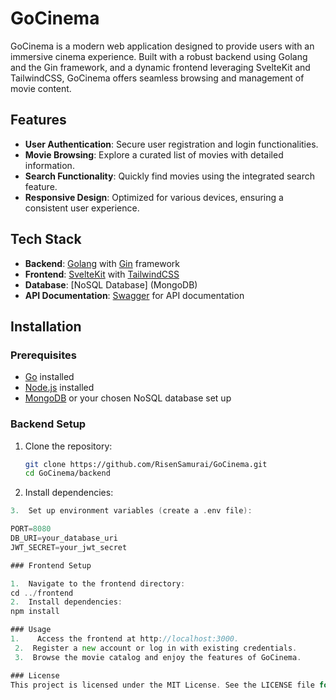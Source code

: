 # GoCinema

GoCinema is a modern web application designed to provide users with an immersive cinema experience. Built with a robust backend using Golang and the Gin framework, and a dynamic frontend leveraging SvelteKit and TailwindCSS, GoCinema offers seamless browsing and management of movie content.

## Features

- **User Authentication**: Secure user registration and login functionalities.
- **Movie Browsing**: Explore a curated list of movies with detailed information.
- **Search Functionality**: Quickly find movies using the integrated search feature.
- **Responsive Design**: Optimized for various devices, ensuring a consistent user experience.

## Tech Stack

- **Backend**: [Golang](https://golang.org/) with [Gin](https://gin-gonic.com/) framework
- **Frontend**: [SvelteKit](https://kit.svelte.dev/) with [TailwindCSS](https://tailwindcss.com/)
- **Database**: [NoSQL Database] (MongoDB)
- **API Documentation**: [Swagger](https://swagger.io/) for API documentation

## Installation

### Prerequisites

- [Go](https://golang.org/dl/) installed
- [Node.js](https://nodejs.org/) installed
- [MongoDB](https://www.mongodb.com/) or your chosen NoSQL database set up

### Backend Setup

1. Clone the repository:

   ```bash
   git clone https://github.com/RisenSamurai/GoCinema.git
   cd GoCinema/backend

2.	Install dependencies:

   ``` go mod tidy
3.	Set up environment variables (create a .env file):

  PORT=8080
  DB_URI=your_database_uri
  JWT_SECRET=your_jwt_secret

### Frontend Setup

1.	Navigate to the frontend directory:
  cd ../frontend
2.	Install dependencies:
  npm install

### Usage
  1.	Access the frontend at http://localhost:3000.
	2.	Register a new account or log in with existing credentials.
	3.	Browse the movie catalog and enjoy the features of GoCinema.

### License
This project is licensed under the MIT License. See the LICENSE file for details.

